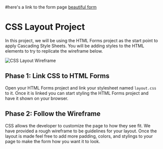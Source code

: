 #here's a link to the form page [beautiful form](https://beautifulforms.netlify.app")

# CSS Layout Project

In this project, we will be using the HTML Forms project as the start point to
apply Cascading Style Sheets. You will be adding styles to the HTML elements
to try to replicate the wireframe below.

![CSS Layout Wireframe]

## Phase 1: Link CSS to HTML Forms

Open your HTML Forms project and link your stylesheet named `layout.css` to it.
Once it is linked you can start styling the HTML Forms project and have it shown
on your browser.

## Phase 2: Follow the Wireframe

CSS allows the developer to customize the page to how they see fit. We have
provided a rough wireframe to be guidelines for your layout. Once the layout
is made feel free to add more padding, colors, and stylings to your page to make
the form how you want it to look.

[CSS Layout Wireframe]:
https://appacademy-open-assets.s3.us-west-1.amazonaws.com/Module-Solo-Prep-Work/assets/css-layout-wireframe.png
